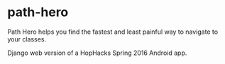 # path-hero
Path Hero helps you find the fastest and least painful way to navigate to your classes.

Django web version of a HopHacks Spring 2016 Android app. 
